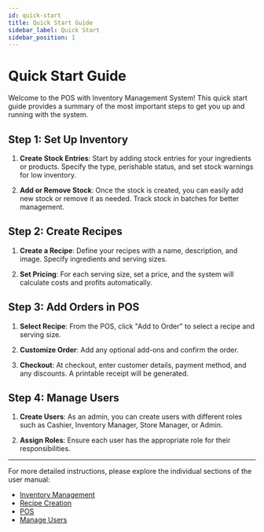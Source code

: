 ```yaml
---
id: quick-start
title: Quick Start Guide
sidebar_label: Quick Start
sidebar_position: 1
---
```


# Quick Start Guide

Welcome to the POS with Inventory Management System! This quick start guide provides a summary of the most important steps to get you up and running with the system.

## Step 1: Set Up Inventory

1. **Create Stock Entries**: Start by adding stock entries for your ingredients or products. Specify the type, perishable status, and set stock warnings for low inventory.
   
2. **Add or Remove Stock**: Once the stock is created, you can easily add new stock or remove it as needed. Track stock in batches for better management.

## Step 2: Create Recipes

1. **Create a Recipe**: Define your recipes with a name, description, and image. Specify ingredients and serving sizes.

2. **Set Pricing**: For each serving size, set a price, and the system will calculate costs and profits automatically.

## Step 3: Add Orders in POS

1. **Select Recipe**: From the POS, click "Add to Order" to select a recipe and serving size.
   
2. **Customize Order**: Add any optional add-ons and confirm the order.
   
3. **Checkout**: At checkout, enter customer details, payment method, and any discounts. A printable receipt will be generated.

## Step 4: Manage Users

1. **Create Users**: As an admin, you can create users with different roles such as Cashier, Inventory Manager, Store Manager, or Admin.

2. **Assign Roles**: Ensure each user has the appropriate role for their responsibilities.

---

For more detailed instructions, please explore the individual sections of the user manual:
- [Inventory Management](inventory-management)
- [Recipe Creation](recipe-creation)
- [POS](pos)
- [Manage Users](manage-users)
